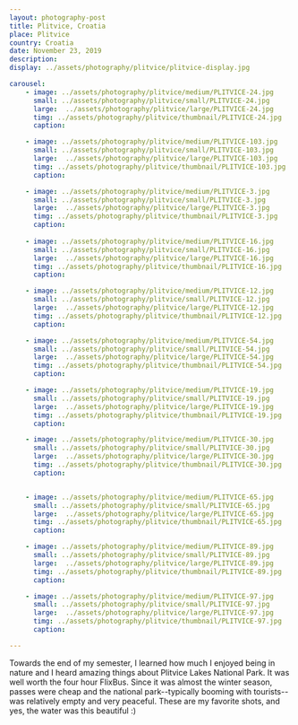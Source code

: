 ```yaml
---
layout: photography-post
title: Plitvice, Croatia
place: Plitvice
country: Croatia
date: November 23, 2019
description:
display: ../assets/photography/plitvice/plitvice-display.jpg

carousel:
    - image: ../assets/photography/plitvice/medium/PLITVICE-24.jpg
      small: ../assets/photography/plitvice/small/PLITVICE-24.jpg
      large:  ../assets/photography/plitvice/large/PLITVICE-24.jpg
      timg: ../assets/photography/plitvice/thumbnail/PLITVICE-24.jpg
      caption:

    - image: ../assets/photography/plitvice/medium/PLITVICE-103.jpg
      small: ../assets/photography/plitvice/small/PLITVICE-103.jpg
      large:  ../assets/photography/plitvice/large/PLITVICE-103.jpg
      timg: ../assets/photography/plitvice/thumbnail/PLITVICE-103.jpg
      caption:

    - image: ../assets/photography/plitvice/medium/PLITVICE-3.jpg
      small: ../assets/photography/plitvice/small/PLITVICE-3.jpg
      large:  ../assets/photography/plitvice/large/PLITVICE-3.jpg
      timg: ../assets/photography/plitvice/thumbnail/PLITVICE-3.jpg
      caption:
      
    - image: ../assets/photography/plitvice/medium/PLITVICE-16.jpg
      small: ../assets/photography/plitvice/small/PLITVICE-16.jpg
      large:  ../assets/photography/plitvice/large/PLITVICE-16.jpg
      timg: ../assets/photography/plitvice/thumbnail/PLITVICE-16.jpg
      caption:

    - image: ../assets/photography/plitvice/medium/PLITVICE-12.jpg
      small: ../assets/photography/plitvice/small/PLITVICE-12.jpg
      large:  ../assets/photography/plitvice/large/PLITVICE-12.jpg
      timg: ../assets/photography/plitvice/thumbnail/PLITVICE-12.jpg
      caption:

    - image: ../assets/photography/plitvice/medium/PLITVICE-54.jpg
      small: ../assets/photography/plitvice/small/PLITVICE-54.jpg
      large:  ../assets/photography/plitvice/large/PLITVICE-54.jpg
      timg: ../assets/photography/plitvice/thumbnail/PLITVICE-54.jpg
      caption:

    - image: ../assets/photography/plitvice/medium/PLITVICE-19.jpg
      small: ../assets/photography/plitvice/small/PLITVICE-19.jpg
      large:  ../assets/photography/plitvice/large/PLITVICE-19.jpg
      timg: ../assets/photography/plitvice/thumbnail/PLITVICE-19.jpg
      caption:

    - image: ../assets/photography/plitvice/medium/PLITVICE-30.jpg
      small: ../assets/photography/plitvice/small/PLITVICE-30.jpg
      large:  ../assets/photography/plitvice/large/PLITVICE-30.jpg
      timg: ../assets/photography/plitvice/thumbnail/PLITVICE-30.jpg
      caption:


    - image: ../assets/photography/plitvice/medium/PLITVICE-65.jpg
      small: ../assets/photography/plitvice/small/PLITVICE-65.jpg
      large:  ../assets/photography/plitvice/large/PLITVICE-65.jpg
      timg: ../assets/photography/plitvice/thumbnail/PLITVICE-65.jpg
      caption:

    - image: ../assets/photography/plitvice/medium/PLITVICE-89.jpg
      small: ../assets/photography/plitvice/small/PLITVICE-89.jpg
      large:  ../assets/photography/plitvice/large/PLITVICE-89.jpg
      timg: ../assets/photography/plitvice/thumbnail/PLITVICE-89.jpg
      caption:

    - image: ../assets/photography/plitvice/medium/PLITVICE-97.jpg
      small: ../assets/photography/plitvice/small/PLITVICE-97.jpg
      large:  ../assets/photography/plitvice/large/PLITVICE-97.jpg
      timg: ../assets/photography/plitvice/thumbnail/PLITVICE-97.jpg
      caption:

---
```


Towards the end of my semester, I learned how much I enjoyed being in nature and I heard amazing things about Plitvice Lakes National Park. It was well worth the four hour FlixBus. Since it was almost the winter season, passes were cheap and the national park--typically booming with tourists--was relatively empty and very peaceful.  These are my favorite shots, and yes, the water was this beautiful :)